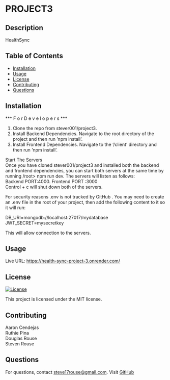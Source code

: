 # PROJECT3

## Description
HealthSync

## Table of Contents
- [Installation](#installation)
- [Usage](#usage)
- [License](#license)
- [Contributing](#contributing)
- [Questions](#questions)

## Installation
***  F o r  D e v e l o p e r s  ***  

1. Clone the repo from stever001/project3. 
2.  Install Backend Dependencies. Navigate to the root directory of the project and then run ’npm install’. 
3. Install Frontend Dependencies. Navigate to the ‘/client’ directory and then run ’npm install’. 

Start The Servers  
Once you have cloned stever001/project3 and installed both the backend and frontend dependencies, you can start both servers at the same time by running /root> npm run dev.   The servers will listen as follows:  
Backend  PORT:4000. 
Frontend  PORT :3000  
Control + c will shut down both of the servers. 

For security reasons .env is not tracked by GitHub  .  You may need to create an .env file in the root of your project, then add the following content to it so it will run:  

DB_URI=mongodb://localhost:27017/mydatabase  
JWT_SECRET=mysecretkey

This will allow connection to the servers.

## Usage
Live URL: https://health-sync-project-3.onrender.com/  



## License
[![License](https://img.shields.io/badge/License-MIT-blue.svg)](LICENSE)

This project is licensed under the MIT license.

## Contributing
Aaron Cendejas  
Ruthie Pina  
Douglas Rouse  
Steven Rouse  



## Questions
For questions, contact steve17rouse@gmail.com. Visit [GitHub](https://github.com/stever001)
